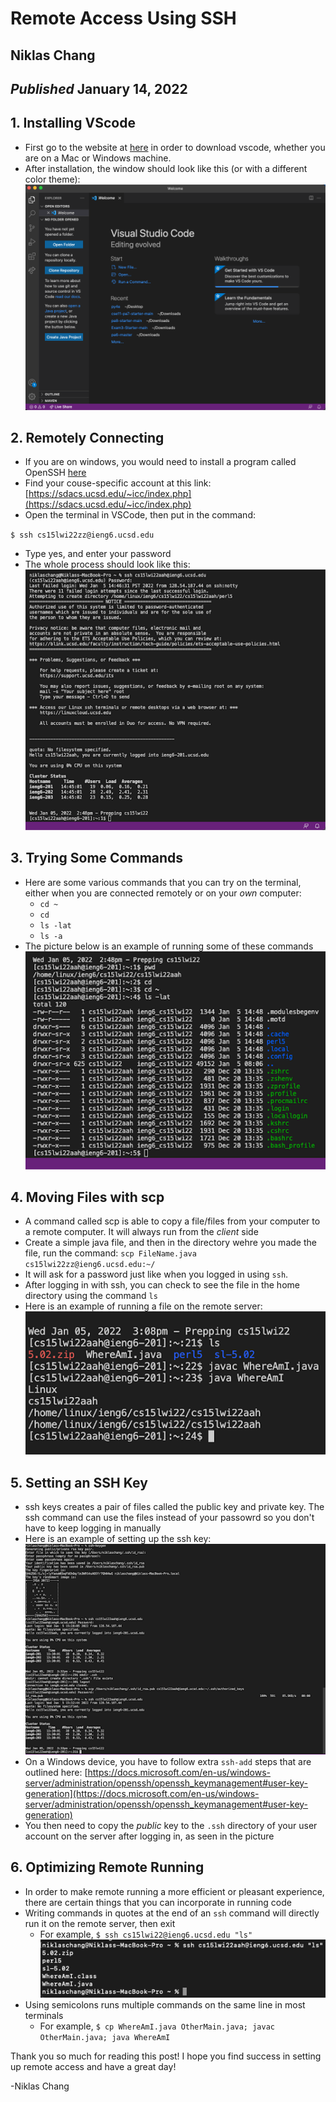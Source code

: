# Remote Access Using SSH
## Niklas Chang 
## *Published* January 14, 2022

## 1. Installing VScode
* First go to the website at [here](https://code.visualstudio.com/) in order to download vscode, whether you are on a Mac or Windows machine.
* After installation, the window should look like this (or with a different color theme):
![VS Code](vscode.png)

## 2. Remotely Connecting
* If you are on windows, you would need to install a program called OpenSSH [here](https://docs.microsoft.com/en-us/windows-server/administration/openssh/openssh_install_firstuse)
* Find your couse-specific account at this link: [https://sdacs.ucsd.edu/~icc/index.php](https://sdacs.ucsd.edu/~icc/index.php)
* Open the terminal in VSCode, then put in the command:

`$ ssh cs15lwi22zz@ieng6.ucsd.edu`

* Type yes, and enter your password
* The whole process should look like this:
![remoteAccess](remoteAccess.png)

## 3. Trying Some Commands
* Here are some various commands that you can try on the terminal, either when you are connected remotely or on your *own* computer:
    * `cd ~`
    * `cd`
    * `ls -lat`
    * `ls -a`
* The picture below is an example of running some of these commands
![SomeCommands](someCommands.png)

## 4. Moving Files with scp
* A command called scp is able to copy a file/files from your computer to a remote computer. It will always run from the *client* side
* Create a simple java file, and then in the directory wehre you made the file, run the command:
`scp FileName.java cs15lwi22zz@ieng6.ucsd.edu:~/`
* It will ask for a password just like when you logged in using `ssh`. 
* After logging in with ssh, you can check to see the file in the home directory using the command `ls`
* Here is an example of running a file on the remote server:
![RemoteServer](RemoteServer.png)

## 5. Setting an SSH Key
* ssh keys creates a pair of files called the public key and private key. The ssh command can use the files instead of your passowrd so you don't have to keep logging in manually
* Here is an example of setting up the ssh key:
![sshKey](sshkeyNew.png)
* On a Windows device, you have to follow extra `ssh-add` steps that are outlined here: [https://docs.microsoft.com/en-us/windows-server/administration/openssh/openssh_keymanagement#user-key-generation](https://docs.microsoft.com/en-us/windows-server/administration/openssh/openssh_keymanagement#user-key-generation)
* You then need to copy the *public* key to the `.ssh` directory of your user account on the server after logging in, as seen in the picture

## 6. Optimizing Remote Running
* In order to make remote running a more efficient or pleasant experience, there are certain things that you can incorporate in running code
* Writing commands in quotes at the end of an `ssh` command will directly run it on the remote server, then exit
    * For example, `$ ssh cs15lwi22@ieng6.ucsd.edu "ls"`
![optimizedexample](optimizedrunning.png)
* Using semicolons runs multiple commands on the same line in most terminals
    * For example, `$ cp WhereAmI.java OtherMain.java; javac OtherMain.java; java WhereAmI`

Thank you so much for reading this post! I hope you find success in setting up remote access and have a great day!

-Niklas Chang